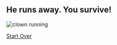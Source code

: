## He runs away. You survive! 
![clown running](https://www.thesun.co.uk/wp-content/uploads/2016/10/nintchdbpict000273645459.jpg)

[Start Over](../README.md)
